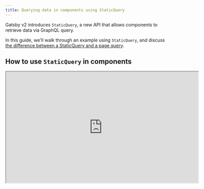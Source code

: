 ```yaml
---
title: Querying data in components using StaticQuery
---
```


Gatsby v2 introduces `StaticQuery`, a new API that allows components to retrieve data via GraphQL query.

In this guide, we'll walk through an example using `StaticQuery`, and discuss [the difference between a StaticQuery and a page query](#how-staticquery-differs-from-page-query).

## How to use `StaticQuery` in components

<iframe class="egghead-video" width=600 height=348 src="https://egghead.io/lessons/gatsby-load-data-using-graphql-queries-directly-in-a-gatsby-v2-component-with-staticquery/embed" />

Video hosted on [egghead.io][egghead].

[egghead]: https://egghead.io/lessons/gatsby-load-data-using-graphql-queries-directly-in-a-gatsby-v2-component-with-staticquery

### Basic example

We'll create a new `Header` component:

```jsx:title=src/components/header.js
import React from "react"
import { StaticQuery, graphql } from "gatsby"

export default () => (
  <StaticQuery
    query={graphql`
      query HeadingQuery {
        site {
          siteMetadata {
            title
          }
        }
      }
    `}
    render={data => (
      <header>
        <h1>{data.site.siteMetadata.title}</h1>
      </header>
    )}
  />
)
```

Using `StaticQuery`, you can colocate a component with its data. No longer is it required to, say, pass data down from `Layout` to `Header`.

### useStaticQuery

Using the hooks version of static query is very similar. Checkout the documentation of `useStaticQuery` [here!](/docs/use-static-query/)

### Typechecking

With the above pattern, you lose the ability to typecheck with PropTypes. To regain typechecking while achieving the same result, you can change the component to:

```jsx:title=src/components/header.js
import React from "react"
import { StaticQuery, graphql } from "gatsby"
import PropTypes from "prop-types"

const Header = ({ data }) => (
  <header>
    <h1>{data.site.siteMetadata.title}</h1>
  </header>
)

export default props => (
  <StaticQuery
    query={graphql`
      query {
        site {
          siteMetadata {
            title
          }
        }
      }
    `}
    render={data => <Header data={data} {...props} />}
  />
)

Header.propTypes = {
  data: PropTypes.shape({
    site: PropTypes.shape({
      siteMetadata: PropTypes.shape({
        title: PropTypes.string.isRequired,
      }).isRequired,
    }).isRequired,
  }).isRequired,
}
```

## How StaticQuery differs from page query

StaticQuery can do most of the things that page query can, including fragments. The main differences are:

- page queries can accept variables (via `pageContext`) but can only be added to _page_ components
- StaticQuery does not accept variables (hence the name "static"), but can be used in _any_ component, including pages
- StaticQuery does not work with raw React.createElement calls; please use JSX, e.g. `<StaticQuery />`
